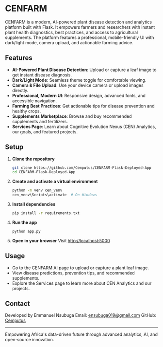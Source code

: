 # CENFARM

CENFARM is a modern, AI-powered plant disease detection and analytics platform built with Flask. It empowers farmers and researchers with instant plant health diagnostics, best practices, and access to agricultural supplements. The platform features a professional, mobile-friendly UI with dark/light mode, camera upload, and actionable farming advice.

## Features

- **AI-Powered Plant Disease Detection**: Upload or capture a leaf image to get instant disease diagnosis.
- **Dark/Light Mode**: Seamless theme toggle for comfortable viewing.
- **Camera & File Upload**: Use your device camera or upload images directly.
- **Professional, Modern UI**: Responsive design, advanced fonts, and accessible navigation.
- **Farming Best Practices**: Get actionable tips for disease prevention and healthy crops.
- **Supplements Marketplace**: Browse and buy recommended supplements and fertilizers.
- **Services Page**: Learn about Cognitive Evolution Nexus (CEN) Analytics, our goals, and featured projects.

## Setup

1. **Clone the repository**
   ```bash
   git clone https://github.com/Cemputus/CENFARM-Flask-Deployed-App
   cd CENFARM-Flask-Deployed-App
   ```
2. **Create and activate a virtual environment**
   ```bash
   python -m venv cen_venv
   cen_venv\Scripts\activate  # On Windows
   ```
3. **Install dependencies**
   ```bash
   pip install -r requirements.txt
   ```
4. **Run the app**
   ```bash
   python app.py
   ```
5. **Open in your browser**
   Visit [http://localhost:5000](http://localhost:5000)

## Usage

- Go to the CENFARM AI page to upload or capture a plant leaf image.
- View disease predictions, prevention tips, and recommended supplements.
- Explore the Services page to learn more about CEN Analytics and our projects.

## Contact

Developed by Emmanuel Nsubuga
Email: ensubuga019@gmail.com
GitHub: [Cemputus](https://github.com/Cemputus)

---

Empowering Africa's data-driven future through advanced analytics, AI, and open-source innovation.
